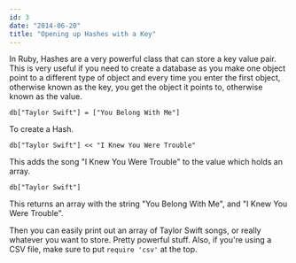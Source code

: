 ```yaml
---
id: 3
date: "2014-06-20"
title: "Opening up Hashes with a Key"
---
```

In Ruby, Hashes are a very powerful class that can store a key value pair. This is very useful if you need to create a database as you make one object point to a different type of object and every time you enter the first object, otherwise known as the key, you get the object it points to, otherwise known as the value.

  `db["Taylor Swift"] = ["You Belong With Me"]` 

To create a Hash.

 `db["Taylor Swift"] << "I Knew You Were Trouble"` 

This adds the song "I Knew You Were Trouble" to the value which holds an array.

    db["Taylor Swift"]

This returns an array with the string "You Belong With Me", and "I Knew You Were Trouble".

Then you can easily print out an array of Taylor Swift songs, or really whatever you want to store. Pretty powerful stuff. Also, if you're using a CSV file, make sure to put `require 'csv'` at the top.